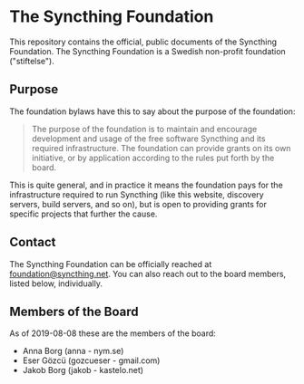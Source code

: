 # The Syncthing Foundation

This repository contains the official, public documents of the Syncthing
Foundation. The Syncthing Foundation is a Swedish non-profit foundation
("stiftelse").

## Purpose

The foundation bylaws have this to say about the purpose of the foundation:

> The purpose of the foundation is to maintain and encourage development and
> usage of the free software Syncthing and its required infrastructure. The
> foundation can provide grants on its own initiative, or by application
> according to the rules put forth by the board.

This is quite general, and in practice it means the foundation pays for the
infrastructure required to run Syncthing (like this website, discovery
servers, build servers, and so on), but is open to providing grants for
specific projects that further the cause.

## Contact

The Syncthing Foundation can be officially reached at
foundation@syncthing.net. You can also reach out to the board members,
listed below, individually.

## Members of the Board

As of 2019-08-08 these are the members of the board:

- Anna Borg (anna - nym.se)
- Eser Gözcü (gozcueser - gmail.com)
- Jakob Borg (jakob - kastelo.net)
